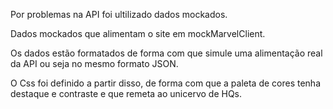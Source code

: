 Por problemas na API foi ultilizado dados mockados.

Dados mockados que alimentam o site em mockMarvelClient.

Os dados estão formatados  de forma com que simule uma alimentação real da API ou seja no mesmo formato JSON.

O Css foi definido a partir disso, de forma com que a paleta de cores tenha destaque e contraste e que remeta ao unicervo de  HQs.

